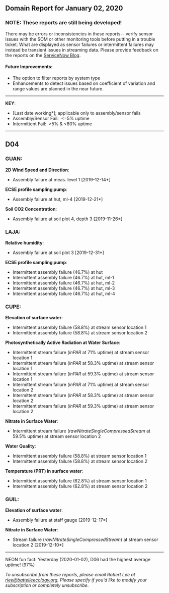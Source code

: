 ## Domain Report for January 02, 2020


### NOTE: These reports are still being developed!
There may be errors or inconsistencies in these reports-- verify sensor issues with the SOM or other monitoring tools before putting in a trouble ticket. What are displayed as sensor failures or intermittent failures may instead be transient issues in streaming data.
Please provide feedback on the reports on the [ServiceNow Blog](https://neon.service-now.com/community?id=community_blog&sys_id=9b4fbe8adbed734017ecf9041d9619be).

#### Future Improvements: 
 - The option to filter reports by system type 
 - Enhancements to detect issues based on coefficient of variation and range values are planned in the near future.

***

**KEY**:

 - [Last date working*]; applicable only to assembly/sensor fails
 - Assembly/Sensor Fail:&nbsp;&nbsp;<=5% uptime
 - Intermittent Fail:&nbsp;&nbsp;>5% & <80% uptime

***
## D04

### GUAN:

**2D Wind Speed and Direction**:
 - Assembly failure at meas. level 1 [2019-12-14*]

**ECSE profile sampling pump**:
 - Assembly failure at hut, ml-4 [2019-12-21*]

**Soil CO2 Concentration**:
 - Assembly failure at soil plot 4, depth 3 [2019-11-26*]

### LAJA:

**Relative humidity**:
 - Assembly failure at soil plot 3 [2019-12-31*]

**ECSE profile sampling pump**:
 - Intermittent assembly failure (46.7%) at hut
 - Intermittent assembly failure (46.7%) at hut, ml-1
 - Intermittent assembly failure (46.7%) at hut, ml-2
 - Intermittent assembly failure (46.7%) at hut, ml-3
 - Intermittent assembly failure (46.7%) at hut, ml-4

### CUPE:

**Elevation of surface water**:
 - Intermittent assembly failure (58.8%) at stream sensor location 1
 - Intermittent assembly failure (58.8%) at stream sensor location 2

**Photosynthetically Active Radiation at Water Surface**:
 - Intermittent stream failure (_inPAR_ at 71% uptime) at stream sensor location 1
 - Intermittent stream failure (_inPAR_ at 58.3% uptime) at stream sensor location 1
 - Intermittent stream failure (_inPAR_ at 59.3% uptime) at stream sensor location 1
 - Intermittent stream failure (_inPAR_ at 71% uptime) at stream sensor location 2
 - Intermittent stream failure (_inPAR_ at 58.3% uptime) at stream sensor location 2
 - Intermittent stream failure (_inPAR_ at 59.3% uptime) at stream sensor location 2

**Nitrate in Surface Water**:
 - Intermittent stream failure (_rawNitrateSingleCompressedStream_ at 59.5% uptime) at stream sensor location 2

**Water Quality**:
 - Intermittent assembly failure (58.8%) at stream sensor location 1
 - Intermittent assembly failure (58.8%) at stream sensor location 2

**Temperature (PRT) in surface water**:
 - Intermittent assembly failure (62.8%) at stream sensor location 1
 - Intermittent assembly failure (62.8%) at stream sensor location 2

### GUIL:

**Elevation of surface water**:
 - Assembly failure at staff gauge [2019-12-17*]

**Nitrate in Surface Water**:
 - Stream failure (_rawNitrateSingleCompressedStream_) at stream sensor location 2 [2019-12-10*]

***
NEON fun fact: Yesterday (2020-01-02), D06 had the highest average uptime! (97%)

_To unsubscribe from these reports, please email Robert Lee at rlee@battelleecology.org. Please specify if you'd like to modify your subscription or completely unsubscribe._
